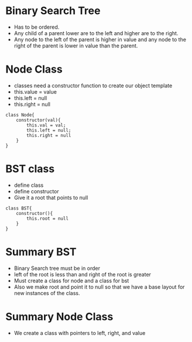 # Binary Search Tree
- Has to be ordered.
- Any child of a parent lower are to the left and higher are to the right.
- Any node to the left of the parent is higher in value and any node to the right of the parent is lower in value than the parent.

# Node Class
- classes need a constructor function to create our object template
- this.value = value
- this.left = null
- this.right = null

```
class Node{
    constructor(val){
        this.val = val;
        this.left = null;
        this.right = null
    }
}
```

# BST class
- define class
- define constructor
- Give it a root that points to null
```
class BST{
    constructor(){
        this.root = null
    }
}
```

# Summary BST
- Binary Search tree must be in order
- left of the root is less than and right of the root is greater
- Must create a class for node and a class for bst
- Also we make root and point it to null so that we have a base layout for new instances of the class.

# Summary Node Class
- We create a class with pointers to left, right, and value

